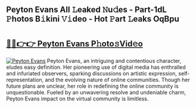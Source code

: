 ## Peyton Evans All 𝙻eaked 𝙽u𝚍es - Part-1dL 𝙿hotos B𝚒kini 𝚅𝚒deo - Hot 𝙿art 𝙻eaks OqBpu

# <h2><a href="http://ld0ikf.urlbe.top/?page=Peyton+Evans">🔗🔗👉👉 Peyton Evans P𝚑oto𝚜Vid𝚎o</a></h2>

[![Peyton Evans](https://i.imgur.com/eBuTRDB.gif)](http://ld0ikf.urlbe.top/?page=Peyton+Evans)
Peyton Evans, an intriguing and contentious character, eludes easy definition. Her pioneering use of digital media has enthralled and infuriated observers, sparking discussions on artistic expression, self-representation, and the evolving nature of online communities. Though her future plans are unclear, her role in redefining the online community is unquestionable. Fueled by an unwavering resolve and undeniable charm, Peyton Evans impact on the virtual community is limitless.
